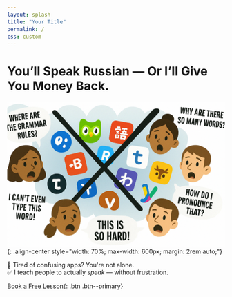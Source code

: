 ```yaml
---
layout: splash
title: "Your Title"
permalink: /
css: custom
---
```


# You’ll Speak Russian — Or I’ll Give You Money Back.

![Apps don’t work — I do!](/assets/images/landing-apps-fail.png){: .align-center style="width: 70%; max-width: 600px; margin: 2rem auto;"}

🚫 Tired of confusing apps? You're not alone.  
✅ I teach people to actually *speak* — without frustration.

[Book a Free Lesson](book.html){: .btn .btn--primary}